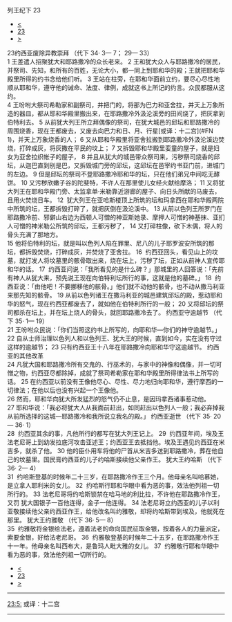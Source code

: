 ﻿





 列王纪下 23




* [<](bible/2KI22.md)
* [23](bible/2KI.md)
* [>](bible/2KI24.md)



 
23约西亚废除异教崇拜 （代下
34·
3—
7；
29—
33）  
1 王差遣人招聚犹大和耶路撒冷的众长老来。 
2 王和犹大众人与耶路撒冷的居民，并祭司、先知，和所有的百姓，无论大小，都一同上到耶和华的殿；王就把耶和华殿里所得的约书念给他们听。 
3 王站在柱旁，在耶和华面前立约，要尽心尽性地顺从耶和华，遵守他的诫命、法度、律例，成就这书上所记的约言。众民都服从这约。  
4 王吩咐大祭司希勒家和副祭司，并把门的，将那为巴力和亚舍拉，并天上万象所造的器皿，都从耶和华殿里搬出来，在耶路撒冷外汲沦溪旁的田间烧了，把灰拿到伯特利去。 
5 从前犹大列王所立拜偶像的祭司，在犹大城邑的邱坛和耶路撒冷的周围烧香，现在王都废去，又废去向巴力和日、月、行星[或译：十二宫](#FN
1)，并天上万象烧香的人； 
6 又从耶和华殿里将亚舍拉搬到耶路撒冷外汲沦溪边焚烧，打碎成灰，将灰撒在平民的坟上； 
7 又拆毁耶和华殿里娈童的屋子，就是妇女为亚舍拉织帐子的屋子， 
8 并且从犹大的城邑带众祭司来，污秽祭司烧香的邱坛，从迦巴直到别是巴，又拆毁城门旁的邱坛，这邱坛在邑宰约书亚门前，进城门的左边。 
9 但是邱坛的祭司不登耶路撒冷耶和华的坛，只在他们弟兄中间吃无酵饼。 
10 又污秽欣嫩子谷的陀斐特，不许人在那里使儿女经火献给摩洛； 
11 又将犹大列王在耶和华殿门旁、太监拿单·米勒靠近游廊的屋子、向日头所献的马废去，且用火焚烧日车。 
12  犹大列王在亚哈斯楼顶上所筑的坛和玛拿西在耶和华殿两院中所筑的坛，王都拆毁打碎了，就把灰倒在汲沦溪中。 
13 从前以色列王所罗门在耶路撒冷前、邪僻山右边为西顿人可憎的神亚斯她录、摩押人可憎的神基抹、亚扪人可憎的神米勒公所筑的邱坛，王都污秽了， 
14 又打碎柱像，砍下木偶，将人的骨头充满了那地方。  
15 他将伯特利的坛，就是叫以色列人陷在罪里、尼八的儿子耶罗波安所筑的那坛，都拆毁焚烧，打碎成灰，并焚烧了亚舍拉。 
16  约西亚回头，看见山上的坟墓，就打发人将坟墓里的骸骨取出来，烧在坛上，污秽了坛，正如从前神人宣传耶和华的话。 
17  约西亚问说：「我所看见的是什么碑？」那城里的人回答说：「先前有神人从犹大来，预先说王现在向伯特利坛所行的事，这就是他的墓碑。」 
18  约西亚说：「由他吧！不要挪移他的骸骨。」他们就不动他的骸骨，也不动从撒马利亚来那先知的骸骨。 
19 从前以色列诸王在撒马利亚的城邑建筑邱坛的殿，惹动耶和华的怒气，现在约西亚都废去了，就如他在伯特利所行的一般； 
20 又将邱坛的祭司都杀在坛上，并在坛上烧人的骨头，就回耶路撒冷去了。 约西亚守逾越节 （代下
35·
1—
19）  
21 王吩咐众民说：「你们当照这约书上所写的，向耶和华—你们的神守逾越节。」 
22 自从士师治理以色列人和以色列王、犹大王的时候，直到如今，实在没有守过这样的逾越节； 
23 只有约西亚王十八年在耶路撒冷向耶和华守这逾越节。 约西亚的其他改革  
24 凡犹大国和耶路撒冷所有交鬼的、行巫术的，与家中的神像和偶像，并一切可憎之物，约西亚尽都除掉，成就了祭司希勒家在耶和华殿里所得律法书上所写的话。 
25 在约西亚以前没有王像他尽心、尽性、尽力地归向耶和华，遵行摩西的一切律法；在他以后也没有兴起一个王像他。  
26 然而，耶和华向犹大所发猛烈的怒气仍不止息，是因玛拿西诸事惹动他。 
27 耶和华说：「我必将犹大人从我面前赶出，如同赶出以色列人一般；我必弃掉我从前所选择的这城—耶路撒冷和我所说立我名的殿。」 约西亚逝世 （代下
35·
20—
36·
1）  
28  约西亚其余的事，凡他所行的都写在犹大列王记上。 
29  约西亚年间，埃及王法老尼哥上到幼发拉底河攻击亚述王；约西亚王去抵挡他。埃及王遇见约西亚在米吉多，就杀了他。 
30 他的臣仆用车将他的尸首从米吉多送到耶路撒冷，葬在他自己的坟墓里。国民膏约西亚的儿子约哈斯接续他父亲作王。 犹大王约哈斯 （代下
36·
2—
4）  
31  约哈斯登基的时候年二十三岁，在耶路撒冷作王三个月。他母亲名叫哈慕她，是立拿人耶利米的女儿。 
32  约哈斯行耶和华眼中看为恶的事，效法他列祖一切所行的。 
33 法老尼哥将约哈斯锁禁在哈马地的利比拉，不许他在耶路撒冷作王，又罚 犹大国银子一百他连得，金子一他连得。 
34 法老尼哥立约西亚的儿子以利亚敬接续他父亲约西亚作王，给他改名叫约雅敬，却将约哈斯带到埃及，他就死在那里。 犹大王约雅敬 （代下
36·
5—
8）  
35  约雅敬将金银给法老，遵着法老的命向国民征取金银，按着各人的力量派定，索要金银，好给法老尼哥。 
36  约雅敬登基的时候年二十五岁，在耶路撒冷作王十一年。他母亲名叫西布大，是鲁玛人毗大雅的女儿。 
37  约雅敬行耶和华眼中看为恶的事，效法他列祖一切所行的。 
* [<](bible/2KI22.md)
* [23](bible/2KI.md)
* [>](bible/2KI24.md)





---


[23:5:](#V5)
或译：十二宫




---









